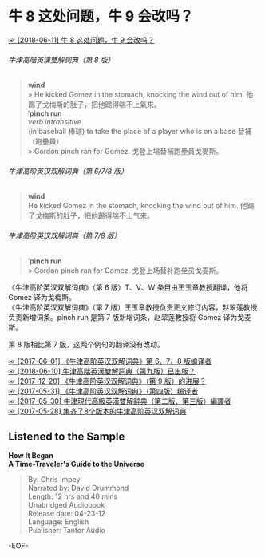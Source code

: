 # 牛 8 这处问题，牛 9 会改吗？  
[☞ [2018-06-11] 牛 8 这处问题，牛 9 会改吗？ ](https://mp.weixin.qq.com/s/9tIt5Dlmkg-YUZhRJo1rrw)    
  
  
###### 牛津高階英漢雙解詞典（第 8 版）  
>**wind**  
» He kicked Gomez in the stomach, knocking the wind out of him. 他踢了戈梅斯的肚子，把他踢得喘不上氣來。  
**ˈpinch run**  
*verb intransitive*  
(in baseball 棒球) to take the place of a player who is on a base 替補（跑壘員）  
» Gordon pinch ran for Gomez. 戈登上場替補跑壘員戈麥斯。  
  
###### 牛津高阶英汉双解词典（第 6/7/8 版）  
>**wind**  
He kicked Gomez in the stomach, knocking the wind out of him. 他踢了戈梅斯的肚子，把他踢得喘不上气来。  
  
###### 牛津高阶英汉双解词典（第 7/8 版）  
>**ˈpinch run**  
» Gordon pinch ran for Gomez. 戈登上场替补跑垒员戈麦斯。  
  
《牛津高阶英汉双解词典》（第 6 版）T、V、W 条目由王玉章教授翻译，他将 Gomez 译为戈梅斯。  
《牛津高阶英汉双解词典》（第 7 版）王玉章教授负责正文修订内容，赵翠莲教授负责新增词条。pinch run 是第 7 版新增词条，赵翠莲教授将 Gomez 译为戈麦斯。  
  
第 8 版相比第 7 版，这两个例句的翻译没有改动。  
  
[☞ [2017-06-01] 《牛津高阶英汉双解词典》第 6、7、8 版编译者 ](http://mp.weixin.qq.com/s/qHUInyn2ZV7dPLFUlIm61A)    
[☞ [2018-06-10] 牛津高階英漢雙解詞典（第九版）已出版？ ](https://mp.weixin.qq.com/s/7JTIZSa3UUVUuixxmclGaA)    
[☞ [2017-12-20] 《牛津高阶英汉双解词典》（第 9 版）的进展？ ](http://mp.weixin.qq.com/s/asneIiVmyDsD5-ajFpK01A)    
[☞ [2017-05-31] 《牛津高阶英汉双解词典》（第四版）编译者 ](http://mp.weixin.qq.com/s/Cgm_RNjlGD_5qOBwqFtX1g)    
[☞ [2017-05-30] 牛津現代高級英漢雙解辭典（第二版、第三版）編譯者 ](http://mp.weixin.qq.com/s/C0ae5D8uN3RkXlu3fga3OA)    
[☞ [2017-05-28] 集齐了8个版本的牛津高阶英汉双解词典 ](http://mp.weixin.qq.com/s/M8mwfCKP9uJS2s7kDvSk3g)    
  
  
## Listened to the Sample  
**How It Began  
A Time-Traveler's Guide to the Universe**  
>By: Chris Impey  
Narrated by: David Drummond  
Length: 12 hrs and 40 mins  
Unabridged Audiobook  
Release date: 04-23-12  
Language: English  
Publisher: Tantor Audio  
  
-EOF-  
